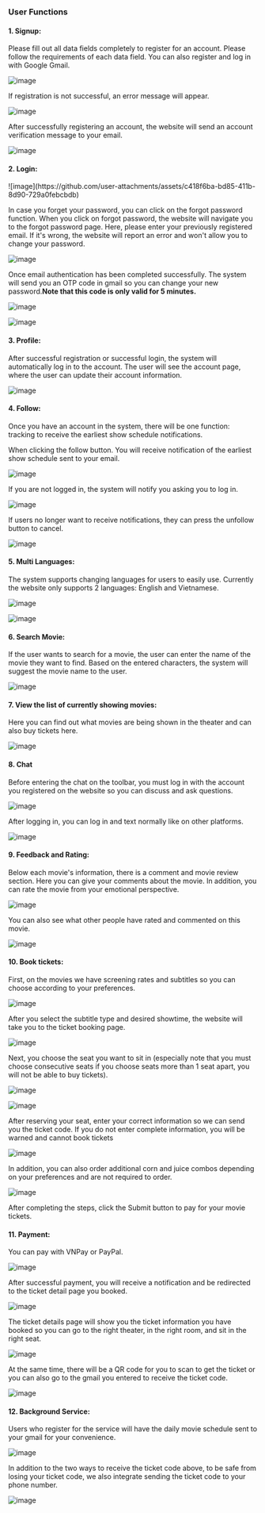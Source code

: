 <h3><strong>User Functions</strong></h3>

<h4>1. Signup:</h4>

<p>Please fill out all data fields completely to register for an account. Please follow the requirements of each data field. You can also register and log in with Google Gmail.</p>

![image](https://github.com/user-attachments/assets/37dbc1c7-d6f3-410a-a759-e01b75efdef0)

<p>If registration is not successful, an error message will appear.</p>

![image](https://github.com/user-attachments/assets/c3f3ddb6-1174-4874-aed6-d5edc49075db)

<p>After successfully registering an account, the website will send an account verification message to your email.</p>

![image](https://github.com/user-attachments/assets/6393e678-3462-4e2d-9967-83f17334c3cc)

<h4>2. Login:</h4>
![image](https://github.com/user-attachments/assets/c418f6ba-bd85-411b-8d90-729a0febcbdb)

<p>In case you forget your password, you can click on the forgot password function. When you click on forgot password, the website will navigate you to the forgot password page. Here, please enter your previously registered email. If it's wrong, the website will report an error and won't allow you to change your password.</p>

![image](https://github.com/user-attachments/assets/b07709a9-76e9-49ae-9b8d-2190c9979cf6)

<p>Once email authentication has been completed successfully. The system will send you an OTP code in gmail so you can change your new password.<strong>Note that this code is only valid for 5 minutes.</strong></p>

![image](https://github.com/user-attachments/assets/f067fd49-fea0-4bf1-ab3f-7ebe00dae1c3)

![image](https://github.com/user-attachments/assets/8a9d010f-30bc-45de-8798-13d3a008f7b0)

<h4>3. Profile:</h4>

<p>After successful registration or successful login, the system will automatically log in to the account. The user will see the account page, where the user can update their account information.</p>

![image](https://github.com/user-attachments/assets/e1d7cb72-0eff-4fcf-ac5c-3afc116b3953)

<h4>4. Follow:</h4>

<p>Once you have an account in the system, there will be one function: tracking to receive the earliest show schedule notifications.</p>
<p>When clicking the follow button. You will receive notification of the earliest show schedule sent to your email.</p>

![image](https://github.com/user-attachments/assets/86c11695-80e6-4abf-af5d-dd155c5d8447)

<p>If you are not logged in, the system will notify you asking you to log in.</p>

![image](https://github.com/user-attachments/assets/e975c025-b877-4b62-b883-a93baf5ce5ea)

<p>If users no longer want to receive notifications, they can press the unfollow button to cancel.</p>

![image](https://github.com/user-attachments/assets/d737c675-bd52-4f6e-939b-893c4fc6681a)

<h4>5. Multi Languages:</h4>

<p>The system supports changing languages ​​for users to easily use. Currently the website only supports 2 languages: English and Vietnamese.</p>

![image](https://github.com/user-attachments/assets/d3fdc4ab-dab0-4855-ac99-2b11d52bd284)

![image](https://github.com/user-attachments/assets/c1255a68-dab1-4b16-8af5-167460f97c07)

<h4>6. Search Movie:</h4>

<p>If the user wants to search for a movie, the user can enter the name of the movie they want to find. Based on the entered characters, the system will suggest the movie name to the user.</p>

![image](https://github.com/user-attachments/assets/1497db8d-7702-452f-8c6c-7bebaa19c194)

<h4>7. View the list of currently showing movies:</h4>

<p>Here you can find out what movies are being shown in the theater and can also buy tickets here.</p>

![image](https://github.com/user-attachments/assets/e82a6865-b0b3-4a17-af98-cc9507723c73)

<h4>8. Chat</h4>

<p>Before entering the chat on the toolbar, you must log in with the account you registered on the website so you can discuss and ask questions.</p>

![image](https://github.com/user-attachments/assets/cad76402-0baf-495f-92a8-cef31434694d)

<p>After logging in, you can log in and text normally like on other platforms.</p>

![image](https://github.com/user-attachments/assets/67680413-84e5-4550-9ec8-f0d8365e2b25)

<h4>9. Feedback and Rating:</h4>

<p>Below each movie's information, there is a comment and movie review section. Here you can give your comments about the movie. In addition, you can rate the movie from your emotional perspective.</p>

![image](https://github.com/user-attachments/assets/bdb2e435-4573-46ed-bbf4-744d05ae2e2c)

<p>You can also see what other people have rated and commented on this movie.</p>

![image](https://github.com/user-attachments/assets/4f87a6ee-5804-4f37-816e-42e47fbef0e0)

<h4>10. Book tickets:</h4>

<p>First, on the movies we have screening rates and subtitles so you can choose according to your preferences.</p>

![image](https://github.com/user-attachments/assets/b21b7cc0-39ac-4379-8293-d5f169b8ca23)

<p>After you select the subtitle type and desired showtime, the website will take you to the ticket booking page.</p>

![image](https://github.com/user-attachments/assets/e0bf1db4-186e-4bf9-855c-5877b9beaa07)

<p>Next, you choose the seat you want to sit in (especially note that you must choose consecutive seats if you choose seats more than 1 seat apart, you will not be able to buy tickets).</p>

![image](https://github.com/user-attachments/assets/a77b999a-9439-4719-9494-f1e98989023b)

![image](https://github.com/user-attachments/assets/f41d252e-9dff-4248-a614-c36612a73ddd)

<p>After reserving your seat, enter your correct information so we can send you the ticket code. If you do not enter complete information, you will be warned and cannot book tickets</p>

![image](https://github.com/user-attachments/assets/78f3123c-8ea4-4333-8616-362ca34997f3)

<p>In addition, you can also order additional corn and juice combos depending on your preferences and are not required to order.</p>

![image](https://github.com/user-attachments/assets/52f44d45-7ff7-4c23-8591-563e1f0c6f2d)

<p>After completing the steps, click the Submit button to pay for your movie tickets.</p>

<h4>11. Payment:</h4>

<p>You can pay with VNPay or PayPal.</p>

![image](https://github.com/user-attachments/assets/cc97aa9f-deec-4b71-b2c4-be3967278986)

<p>After successful payment, you will receive a notification and be redirected to the ticket detail page you booked.</p>

![image](https://github.com/user-attachments/assets/2a74cb62-d431-4dda-a95b-45b0993b9010)

<p>The ticket details page will show you the ticket information you have booked so you can go to the right theater, in the right room, and sit in the right seat.</p>

![image](https://github.com/user-attachments/assets/e2ead098-7c09-42e3-9dc2-65caa02b5b95)

<p>At the same time, there will be a QR code for you to scan to get the ticket or you can also go to the gmail you entered to receive the ticket code.</p>

![image](https://github.com/user-attachments/assets/e18e9982-653a-4c30-b840-9c1cad6fb157)

<h4>12. Background Service:</h4>

<p>Users who register for the service will have the daily movie schedule sent to your gmail for your convenience.</p>

![image](https://github.com/user-attachments/assets/632ba9f3-14e6-4480-8a94-9f3bc5e0d57e)

<p>In addition to the two ways to receive the ticket code above, to be safe from losing your ticket code, we also integrate sending the ticket code to your phone number.</p>

![image](https://github.com/user-attachments/assets/398a440e-0f66-4321-bb85-ad4fcbc7d829)
